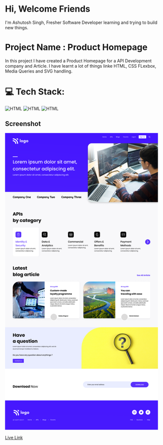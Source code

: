 # Hi, Welcome Friends

I'm Ashutosh Singh, Fresher Software Developer learning and trying to build new things.

# Project Name : Product Homepage

In this project I have created a Product Homepage for a API Development company and Article. I have learnt a lot of things linke HTML, CSS FLexbox, Media Queries and SVG handling.

# 💻 Tech Stack:

![HTML](https://img.shields.io/badge/-HTML-blue)
![HTML](https://img.shields.io/badge/-CSS-orange)
![HTML](https://img.shields.io/badge/-Media%20Querie-lightgrey)

## Screenshot

![](./9.png)

[Live Link](https://gleaming-faun-b76133.netlify.app/)
